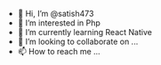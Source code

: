 - 👋 Hi, I’m @satish473
- 👀 I’m interested in Php
- 🌱 I’m currently learning React Native 
- 💞️ I’m looking to collaborate on ...
- 📫 How to reach me ...

<!---
satish473/satish473 is a ✨ special ✨ repository because its `README.md` (this file) appears on your GitHub profile.
You can click the Preview link to take a look at your changes.
--->
